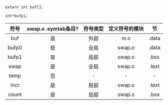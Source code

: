 ```
extern int buf[];

int*bufp1;
```
| 符号 | swap.o .symtab条目? | 符号类型 | 定义符号的模块 | 节 |
|:-:|:-:|:-:|:-:|:-:|
| buf | 是 | 外部 | m.o | .data |
| bufp0 | 是 | 全局 | swap.o | .data |
| bufp1 | 是 | 局部 | swap.o | .bss |
| swap | 是 | 全局 | swap.o | .text |
| temp | 否 | - | - | - |
| incr | 是 | 局部 | swap.o | .text |
| count | 是 | 局部 | swap.o | .bss |